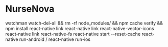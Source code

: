 # NurseNova


watchman watch-del-all && rm -rf node_modules/ && npm cache verify && npm install
react-native link
react-native link react-native-vector-icons
react-native link react-native-fs
react-native start --reset-cache
react-native run-android / react-native run-ios